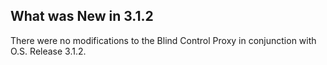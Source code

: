 
## What was New in 3.1.2

There were no modifications to the Blind Control Proxy  in conjunction with O.S. Release 3.1.2.